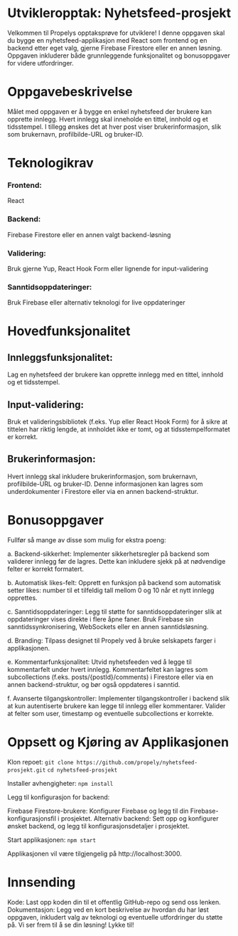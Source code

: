 # Utvikleropptak: Nyhetsfeed-prosjekt
Velkommen til Propelys opptaksprøve for utviklere! I denne oppgaven skal du bygge en nyhetsfeed-applikasjon med React som frontend og en backend etter eget valg, gjerne Firebase Firestore eller en annen løsning. Oppgaven inkluderer både grunnleggende funksjonalitet og bonusoppgaver for videre utfordringer.

# Oppgavebeskrivelse
Målet med oppgaven er å bygge en enkel nyhetsfeed der brukere kan opprette innlegg. Hvert innlegg skal inneholde en tittel, innhold og et tidsstempel. I tillegg ønskes det at hver post viser brukerinformasjon, slik som brukernavn, profilbilde-URL og bruker-ID.

# Teknologikrav
### Frontend: 
React
### Backend: 
Firebase Firestore eller en annen valgt backend-løsning
### Validering:
Bruk gjerne Yup, React Hook Form eller lignende for input-validering
### Sanntidsoppdateringer: 
Bruk Firebase eller alternativ teknologi for live oppdateringer

# Hovedfunksjonalitet
## Innleggsfunksjonalitet: 
Lag en nyhetsfeed der brukere kan opprette innlegg med en tittel, innhold og et tidsstempel.

## Input-validering: 
Bruk et valideringsbibliotek (f.eks. Yup eller React Hook Form) for å sikre at tittelen har riktig lengde, at innholdet ikke er tomt, og at tidsstempelformatet er korrekt.

## Brukerinformasjon: 
Hvert innlegg skal inkludere brukerinformasjon, som brukernavn, profilbilde-URL og bruker-ID. Denne informasjonen kan lagres som underdokumenter i Firestore eller via en annen backend-struktur.

# Bonusoppgaver
Fullfør så mange av disse som mulig for ekstra poeng:

a. Backend-sikkerhet: Implementer sikkerhetsregler på backend som validerer innlegg før de lagres. Dette kan inkludere sjekk på at nødvendige felter er korrekt formatert.

b. Automatisk likes-felt: Opprett en funksjon på backend som automatisk setter likes: number til et tilfeldig tall mellom 0 og 10 når et nytt innlegg opprettes.

c. Sanntidsoppdateringer: Legg til støtte for sanntidsoppdateringer slik at oppdateringer vises direkte i flere åpne faner. Bruk Firebase sin sanntidssynkronisering, WebSockets eller en annen sanntidsløsning.

d. Branding: Tilpass designet til Propely ved å bruke selskapets farger i applikasjonen.

e. Kommentarfunksjonalitet: Utvid nyhetsfeeden ved å legge til kommentarfelt under hvert innlegg. Kommentarfeltet kan lagres som subcollections (f.eks. posts/{postId}/comments) i Firestore eller via en annen backend-struktur, og bør også oppdateres i sanntid.

f. Avanserte tilgangskontroller: Implementer tilgangskontroller i backend slik at kun autentiserte brukere kan legge til innlegg eller kommentarer. Valider at felter som user, timestamp og eventuelle subcollections er korrekte.

# Oppsett og Kjøring av Applikasjonen
Klon repoet:
```git clone https://github.com/propely/nyhetsfeed-prosjekt.git```
```cd nyhetsfeed-prosjekt```

Installer avhengigheter:
```npm install```

Legg til konfigurasjon for backend:

Firebase Firestore-brukere: Konfigurer Firebase og legg til din Firebase-konfigurasjonsfil i prosjektet.
Alternativ backend: Sett opp og konfigurer ønsket backend, og legg til konfigurasjonsdetaljer i prosjektet.

Start applikasjonen:
```npm start```

Applikasjonen vil være tilgjengelig på http://localhost:3000.

# Innsending
Kode: Last opp koden din til et offentlig GitHub-repo og send oss lenken.
Dokumentasjon: Legg ved en kort beskrivelse av hvordan du har løst oppgaven, inkludert valg av teknologi og eventuelle utfordringer du støtte på.
Vi ser frem til å se din løsning! Lykke til!
